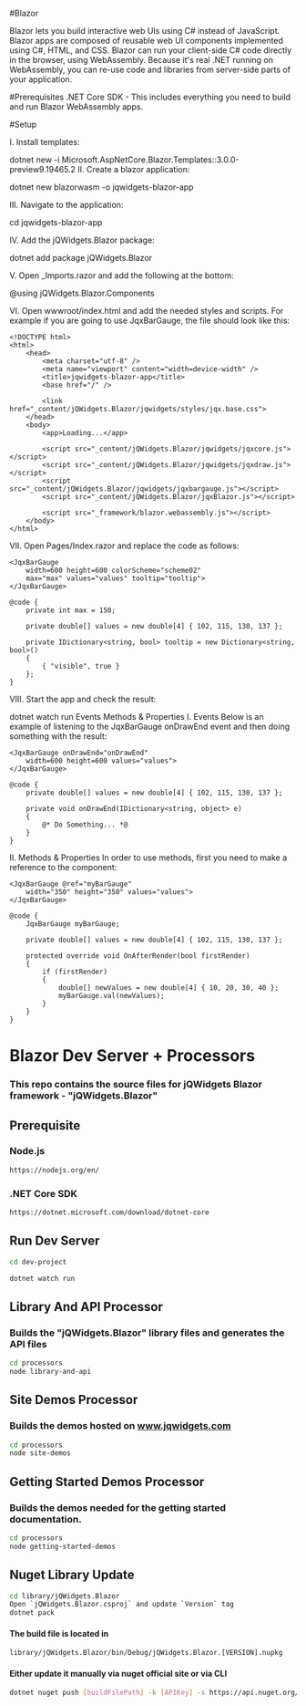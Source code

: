 #Blazor

Blazor lets you build interactive web UIs using C# instead of JavaScript. Blazor apps are composed of reusable web UI components implemented using C#, HTML, and CSS. Blazor can run your client-side C# code directly in the browser, using WebAssembly. Because it's real .NET running on WebAssembly, you can re-use code and libraries from server-side parts of your application.

#Prerequisites
.NET Core SDK - This includes everything you need to build and run Blazor WebAssembly apps.

#Setup

I. Install templates:

dotnet new -i Microsoft.AspNetCore.Blazor.Templates::3.0.0-preview9.19465.2
II. Create a blazor application:

dotnet new blazorwasm -o jqwidgets-blazor-app

III. Navigate to the application:

cd jqwidgets-blazor-app

IV. Add the jQWidgets.Blazor package:

dotnet add package jQWidgets.Blazor

V. Open _Imports.razor and add the following at the bottom:

@using jQWidgets.Blazor.Components

VI. Open wwwroot/index.html and add the needed styles and scripts. For example if you are going to use JqxBarGauge, the file should look like this:
```
<!DOCTYPE html>
<html>
    <head>
        <meta charset="utf-8" />
        <meta name="viewport" content="width=device-width" />
        <title>jqwidgets-blazor-app</title>
        <base href="/" />
 
        <link href="_content/jQWidgets.Blazor/jqwidgets/styles/jqx.base.css">
    </head>
    <body>
        <app>Loading...</app>
 
        <script src="_content/jQWidgets.Blazor/jqwidgets/jqxcore.js"></script>
        <script src="_content/jQWidgets.Blazor/jqwidgets/jqxdraw.js"></script>
        <script src="_content/jQWidgets.Blazor/jqwidgets/jqxbargauge.js"></script>
        <script src="_content/jQWidgets.Blazor/jqxBlazor.js"></script>
 
        <script src="_framework/blazor.webassembly.js"></script>
    </body>
</html>
```
VII. Open Pages/Index.razor and replace the code as follows:
```
<JqxBarGauge 
    width=600 height=600 colorScheme="scheme02"
    max="max" values="values" tooltip="tooltip">
</JqxBarGauge>

@code {
    private int max = 150;
 
    private double[] values = new double[4] { 102, 115, 130, 137 };
 
    private IDictionary<string, bool> tooltip = new Dictionary<string, bool>()
    {
        { "visible", true }
    };
}
``` 
VIII. Start the app and check the result:

dotnet watch run
Events Methods & Properties
I. Events
Below is an example of listening to the JqxBarGauge onDrawEnd event and then doing something with the result:
```
<JqxBarGauge onDrawEnd="onDrawEnd"
    width=600 height=600 values="values">
</JqxBarGauge>

@code {
    private double[] values = new double[4] { 102, 115, 130, 137 };
 
    private void onDrawEnd(IDictionary<string, object> e) 
    {
        @* Do Something... *@
    }
}
 ```
II. Methods & Properties
In order to use methods, first you need to make a reference to the component:
```
<JqxBarGauge @ref="myBarGauge"
    width="350" height="350" values="values">
</JqxBarGauge>

@code {
    JqxBarGauge myBarGauge;
 
    private double[] values = new double[4] { 102, 115, 130, 137 };
 
    protected override void OnAfterRender(bool firstRender)
    {
        if (firstRender)
        {
            double[] newValues = new double[4] { 10, 20, 30, 40 };
            myBarGauge.val(newValues);
        }
    }
}
```

# Blazor Dev Server + Processors

### This repo contains the source files for jQWidgets Blazor framework - "jQWidgets.Blazor"

## Prerequisite

### Node.js

```bash
https://nodejs.org/en/
```

### .NET Core SDK 

```bash
https://dotnet.microsoft.com/download/dotnet-core
```

## Run Dev Server

```bash
cd dev-project
```

```bash
dotnet watch run
```
## Library And API Processor

### Builds the "jQWidgets.Blazor" library files and generates the API files

```bash
cd processors
node library-and-api
```

## Site Demos Processor

### Builds the demos hosted on www.jqwidgets.com

```bash
cd processors
node site-demos
```

## Getting Started Demos Processor

### Builds the demos needed for the getting started documentation.

```bash
cd processors
node getting-started-demos
```

## Nuget Library Update

```bash
cd library/jQWidgets.Blazor
Open `jQWidgets.Blazor.csproj` and update `Version` tag
dotnet pack
```

#### The build file is located in 

```bash
library/jQWidgets.Blazor/bin/Debug/jQWidgets.Blazor.[VERSION].nupkg
```


#### Either update it manually via nuget official site or via CLI

```bash
dotnet nuget push [buildFilePath] -k [APIKey] -s https://api.nuget.org/v3/index.json
```
